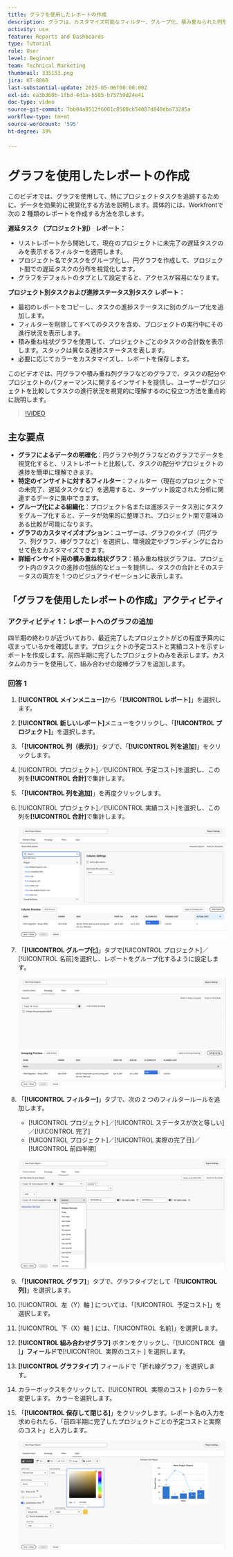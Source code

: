 ```yaml
---
title: グラフを使用したレポートの作成
description: グラフは、カスタマイズ可能なフィルター、グループ化、積み重ねられた列形式を通じてデータインサイトを整理し、分析をより明確でアクションにつながる形で行うことで、データのビジュアライゼーションを強化します。
activity: use
feature: Reports and Dashboards
type: Tutorial
role: User
level: Beginner
team: Technical Marketing
thumbnail: 335153.png
jira: KT-8860
last-substantial-update: 2025-05-06T00:00:00Z
exl-id: ea3b360b-1fbd-4d1a-b505-b75759d24e41
doc-type: video
source-git-commit: 7bb04a8512f6001c8560cb54087d840dba73285a
workflow-type: tm+mt
source-wordcount: '595'
ht-degree: 39%

---
```


# グラフを使用したレポートの作成

このビデオでは、グラフを使用して、特にプロジェクトタスクを追跡するために、データを効果的に視覚化する方法を説明します。&#x200B; 具体的には、Workfrontで次の 2 種類のレポートを作成する方法を示します。

**遅延タスク （プロジェクト別） レポート：**

* リストレポートから開始して、現在のプロジェクトに未完了の遅延タスクのみを表示するフィルターを適用します。&#x200B;
* プロジェクト名でタスクをグループ化し、円グラフを作成して、プロジェクト間での遅延タスクの分布を視覚化します。&#x200B;
* グラフをデフォルトのタブとして設定すると、アクセスが容易になります。&#x200B;

**プロジェクト別タスクおよび進捗ステータス別タスク レポート：**

* 最初のレポートをコピーし、タスクの進捗ステータスに別のグループ化を追加します。
* フィルターを削除してすべてのタスクを含め、プロジェクトの実行中にその進行状況を表示します。
* 積み重ね柱状グラフを使用して、プロジェクトごとのタスクの合計数を表示します。スタックは異なる進捗ステータスを表します。
* 必要に応じてカラーをカスタマイズし、レポートを保存します。

このビデオでは、円グラフや積み重ね列グラフなどのグラフで、タスクの配分やプロジェクトのパフォーマンスに関するインサイトを提供し、ユーザーがプロジェクトを比較してタスクの進行状況を視覚的に理解するのに役立つ方法を重点的に説明します。&#x200B;

>[!VIDEO](https://video.tv.adobe.com/v/3450015/?quality=12&learn=on&captions=jpn)

## 主な要点

* **グラフによるデータの明確化**：円グラフや列グラフなどのグラフでデータを視覚化すると、リストレポートと比較して、タスクの配分やプロジェクトの進捗を簡単に理解できます。&#x200B;
* **特定のインサイトに対するフィルター**：フィルター（現在のプロジェクトでの未完了、遅延タスクなど）を適用すると、ターゲット設定された分析に関連するデータに集中できます。&#x200B;
* **グループ化による組織化**：プロジェクト名または進捗ステータス別にタスクをグループ化すると、データが効果的に整理され、プロジェクト間で意味のある比較が可能になります。&#x200B;
* **グラフのカスタマイズオプション**：ユーザーは、グラフのタイプ（円グラフ、列グラフ、棒グラフなど）を選択し、環境設定やブランディングに合わせて色をカスタマイズできます。&#x200B;
* **詳細インサイト用の積み重ね柱状グラフ**：積み重ね柱状グラフは、プロジェクト内のタスクの進捗の包括的なビューを提供し、タスクの合計とそのステータスの両方を 1 つのビジュアライゼーションに表示します。


## 「グラフを使用したレポートの作成」アクティビティ

### アクティビティ 1：レポートへのグラフの追加

四半期の終わりが近づいており、最近完了したプロジェクトがどの程度予算内に収まっているかを確認します。プロジェクトの予定コストと実績コストを示すレポートを作成します。前四半期に完了したプロジェクトのみを表示します。カスタムのカラーを使用して、組み合わせの縦棒グラフを追加します。

### 回答 1

1. **[!UICONTROL メインメニュー]**&#x200B;から「**[!UICONTROL レポート]**」を選択します。
1. **[!UICONTROL 新しいレポート]**&#x200B;メニューをクリックし、「**[!UICONTROL プロジェクト]**」を選択します。
1. 「**[!UICONTROL 列（表示）]**」タブで、「**[!UICONTROL 列を追加]**」をクリックします。
1. [!UICONTROL プロジェクト]／[!UICONTROL 予定コスト]を選択し、この列を&#x200B;**[!UICONTROL 合計]**&#x200B;で集計します。
1. 「**[!UICONTROL 列を追加]**」を再度クリックします。
1. [!UICONTROL プロジェクト]／[!UICONTROL 実績コスト]を選択し、この列を&#x200B;**[!UICONTROL 合計]**&#x200B;で集計します。

   ![レポートに列を追加する画面の画像](assets/chart-report-columns.png)

1. 「**[!UICONTROL グループ化]**」タブで[!UICONTROL プロジェクト]／[!UICONTROL 名前]を選択し、レポートをグループ化するように設定します。

   ![レポートにグループ化を追加する画面の画像](assets/chart-report-groupings.png)

1. 「**[!UICONTROL フィルター]**」タブで、次の 2 つのフィルタールールを追加します。

   * [!UICONTROL プロジェクト]／[!UICONTROL ステータスが次と等しい]／[!UICONTROL 完了]
   * [!UICONTROL プロジェクト]／[!UICONTROL 実際の完了日]／[!UICONTROL 前四半期]

   ![レポートにフィルターを追加する画面の画像](assets/chart-report-filters.png)

1. 「**[!UICONTROL グラフ]**」タブで、グラフタイプとして「**[!UICONTROL 列]**」を選択します。
1. [!UICONTROL &#x200B; 左（Y）軸 &#x200B;] については、「[!UICONTROL &#x200B; 予定コスト &#x200B;]」を選択します。
1. [!UICONTROL &#x200B; 下（X）軸 &#x200B;] には、「[!UICONTROL &#x200B; 名前 &#x200B;]」を選択します。
1. **[!UICONTROL 組み合わせグラフ]** ボタンをクリックし、「[!UICONTROL &#x200B; 値 &#x200B;]&#x200B;**」フィールドで**&#x200B;[!UICONTROL &#x200B; 実際のコスト &#x200B;] を選択します。
1. **[!UICONTROL グラフタイプ]** フィールドで「折れ線グラフ」を選択します。
1. カラーボックスをクリックして、[!UICONTROL &#x200B; 実際のコスト &#x200B;] のカラーを変更します。 カラーを選択します。
1. 「**[!UICONTROL 保存して閉じる]**」をクリックします。レポート名の入力を求められたら、「前四半期に完了したプロジェクトごとの予定コストと実際のコスト」と入力します。

   ![レポートにグラフを追加する画面の画像](assets/chart-report-chart.png)
